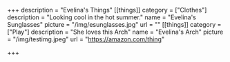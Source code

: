 +++
description = "Evelina's Things"
[[things]]
category = ["Clothes"]
description = "Looking cool in the hot summer."
name = "Evelina's Sunglasses"
picture = "/img/esunglasses.jpg"
url = ""
[[things]]
category = ["Play"]
description = "She loves this Arch"
name = "Evelina's Arch"
picture = "/img/testimg.jpeg"
url = "https://amazon.com/thing"

+++
